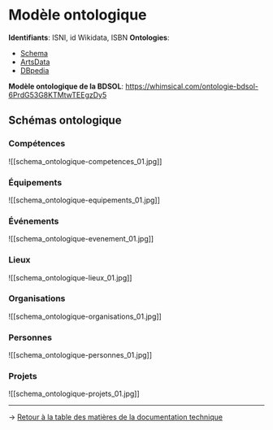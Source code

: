 # Modèle ontologique

**Identifiants**: ISNI, id Wikidata, ISBN
**Ontologies**: 
- [Schema](http://schema.org/)
- [ArtsData](https://kg.artsdata.ca/)
- [DBpedia](https://www.dbpedia.org/resources/ontology/)

**Modèle ontologique de la BDSOL**: https://whimsical.com/ontologie-bdsol-6PrdG53G8KTMtwTEEgzDy5

## Schémas ontologique

### Compétences

![[schema_ontologique-competences_01.jpg]]

### Équipements

![[schema_ontologique-equipements_01.jpg]]

### Événements

![[schema_ontologique-evenement_01.jpg]]

### Lieux

![[schema_ontologique-lieux_01.jpg]]

### Organisations

![[schema_ontologique-organisations_01.jpg]]

### Personnes

![[schema_ontologique-personnes_01.jpg]]

### Projets

![[schema_ontologique-projets_01.jpg]]


---
→ [Retour à la table des matières de la documentation technique](/documentation_technique/index)